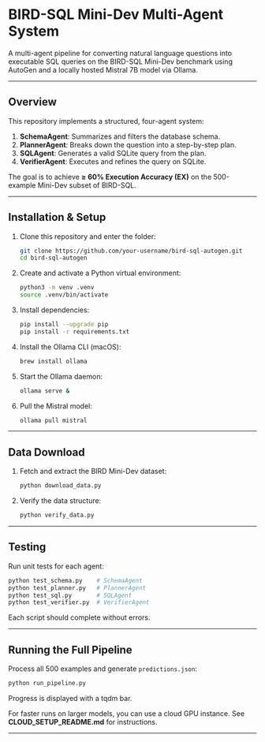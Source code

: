 # BIRD-SQL Mini-Dev Multi-Agent System

A multi-agent pipeline for converting natural language questions into executable SQL queries on the BIRD-SQL Mini-Dev benchmark using AutoGen and a locally hosted Mistral 7B model via Ollama.

---

## Overview

This repository implements a structured, four-agent system:

1. **SchemaAgent**: Summarizes and filters the database schema.
2. **PlannerAgent**: Breaks down the question into a step-by-step plan.
3. **SQLAgent**: Generates a valid SQLite query from the plan.
4. **VerifierAgent**: Executes and refines the query on SQLite.

The goal is to achieve **≥ 60% Execution Accuracy (EX)** on the 500-example Mini-Dev subset of BIRD-SQL.

---

## Installation & Setup

1. Clone this repository and enter the folder:

   ```bash
   git clone https://github.com/your-username/bird-sql-autogen.git
   cd bird-sql-autogen
   ```

2. Create and activate a Python virtual environment:

   ```bash
   python3 -m venv .venv
   source .venv/bin/activate
   ```

3. Install dependencies:

   ```bash
   pip install --upgrade pip
   pip install -r requirements.txt
   ```

4. Install the Ollama CLI (macOS):

   ```bash
   brew install ollama
   ```

5. Start the Ollama daemon:

   ```bash
   ollama serve &
   ```

6. Pull the Mistral model:

   ```bash
   ollama pull mistral
   ```

---

## Data Download

1. Fetch and extract the BIRD Mini-Dev dataset:

   ```bash
   python download_data.py
   ```

2. Verify the data structure:

   ```bash
   python verify_data.py
   ```

---

## Testing

Run unit tests for each agent:

```bash
python test_schema.py    # SchemaAgent
python test_planner.py   # PlannerAgent
python test_sql.py       # SQLAgent
python test_verifier.py  # VerifierAgent
```

Each script should complete without errors.

---

## Running the Full Pipeline

Process all 500 examples and generate `predictions.json`:

```bash
python run_pipeline.py
```

Progress is displayed with a tqdm bar.

For faster runs on larger models, you can use a cloud GPU instance. See **CLOUD\_SETUP\_README.md** for instructions.

---